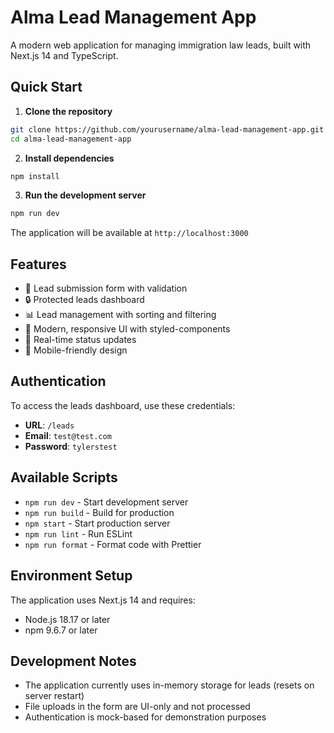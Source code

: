 # Alma Lead Management App

A modern web application for managing immigration law leads, built with Next.js 14 and TypeScript.

## Quick Start

1. **Clone the repository**

```bash
git clone https://github.com/yourusername/alma-lead-management-app.git
cd alma-lead-management-app
```

2. **Install dependencies**

```bash
npm install
```

3. **Run the development server**

```bash
npm run dev
```

The application will be available at `http://localhost:3000`

## Features

- 📝 Lead submission form with validation
- 🔒 Protected leads dashboard
- 📊 Lead management with sorting and filtering
- 🎨 Modern, responsive UI with styled-components
- 🔄 Real-time status updates
- 📱 Mobile-friendly design

## Authentication

To access the leads dashboard, use these credentials:

- **URL**: `/leads`
- **Email**: `test@test.com`
- **Password**: `tylerstest`



## Available Scripts

- `npm run dev` - Start development server
- `npm run build` - Build for production
- `npm start` - Start production server
- `npm run lint` - Run ESLint
- `npm run format` - Format code with Prettier

## Environment Setup

The application uses Next.js 14 and requires:

- Node.js 18.17 or later
- npm 9.6.7 or later

## Development Notes

- The application currently uses in-memory storage for leads (resets on server restart)
- File uploads in the form are UI-only and not processed
- Authentication is mock-based for demonstration purposes


